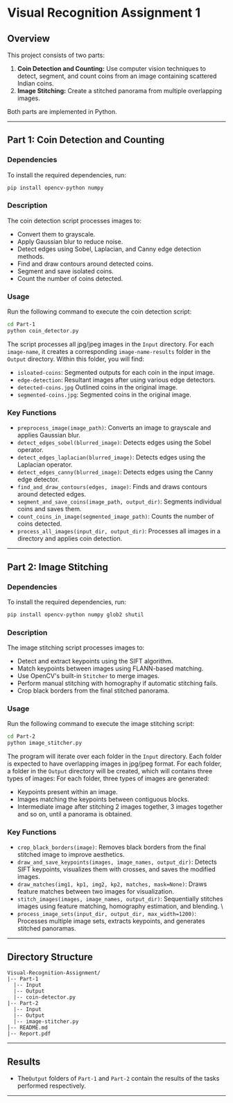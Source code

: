 # Visual Recognition Assignment 1

## Overview
This project consists of two parts:

1. **Coin Detection and Counting:** Use computer vision techniques to detect, segment, and count coins from an
image containing scattered Indian coins.
2. **Image Stitching:** Create a stitched panorama from multiple overlapping images.

Both parts are implemented in Python.

---

## Part 1: Coin Detection and Counting

### Dependencies
To install the required dependencies, run:
```bash
pip install opencv-python numpy
```

### Description
The coin detection script processes images to:
- Convert them to grayscale.
- Apply Gaussian blur to reduce noise.
- Detect edges using Sobel, Laplacian, and Canny edge detection methods.
- Find and draw contours around detected coins.
- Segment and save isolated coins.
- Count the number of coins detected.

### Usage
Run the following command to execute the coin detection script:
```bash
cd Part-1
python coin_detector.py
```

The script processes all jpg/jpeg images in the `Input` directory. For each `image-name`, it creates a corresponding `image-name-results` folder in the `Output` directory. Within this folder, you will find:
- `isloated-coins`: Segmented outputs for each coin in the input image.
- `edge-detection`: Resultant images after using various edge detectors.
- `detected-coins.jpg` Outlined coins in the original image.
- `segmented-coins.jpg`: Segmented coins in the original image.


### Key Functions
- `preprocess_image(image_path)`: Converts an image to grayscale and applies Gaussian blur.
- `detect_edges_sobel(blurred_image)`: Detects edges using the Sobel operator.
- `detect_edges_laplacian(blurred_image)`: Detects edges using the Laplacian operator.
- `detect_edges_canny(blurred_image)`: Detects edges using the Canny edge detector.
- `find_and_draw_contours(edges, image)`: Finds and draws contours around detected edges.
- `segment_and_save_coins(image_path, output_dir)`: Segments individual coins and saves them.
- `count_coins_in_image(segmented_image_path)`: Counts the number of coins detected.
- `process_all_images(input_dir, output_dir)`: Processes all images in a directory and applies coin detection.

---

## Part 2: Image Stitching

### Dependencies
To install the required dependencies, run:
```bash
pip install opencv-python numpy glob2 shutil
```

### Description
The image stitching script processes images to:
- Detect and extract keypoints using the SIFT algorithm.
- Match keypoints between images using FLANN-based matching.
- Use OpenCV's built-in `Stitcher` to merge images.
- Perform manual stitching with homography if automatic stitching fails.
- Crop black borders from the final stitched panorama.

### Usage
Run the following command to execute the image stitching script:
```bash
cd Part-2
python image_stitcher.py
```

The program will iterate over each folder in the `Input` directory. Each folder is expected to have overlapping images in jpg/jpeg format. For each folder, a folder in the `Output` directory will be created, which will contains three types of images:
For each folder, three types of images are generated:
- Keypoints present within an image.
- Images matching the keypoints between contiguous blocks.
- Intermediate image after stitching 2 images together, 3 images together and so on, until a panorama is obtained.
### Key Functions  

- `crop_black_borders(image)`: Removes black borders from the final stitched image to improve aesthetics.  
- `draw_and_save_keypoints(images, image_names, output_dir)`: Detects SIFT keypoints, visualizes them with crosses, and saves the modified images.  
- `draw_matches(img1, kp1, img2, kp2, matches, mask=None)`: Draws feature matches between two images for visualization.  
- `stitch_images(images, image_names, output_dir)`: Sequentially stitches images using feature matching, homography estimation, and blending.  \
- `process_image_sets(input_dir, output_dir, max_width=1200)`: Processes multiple image sets, extracts keypoints, and generates stitched panoramas.
---

## Directory Structure
```
Visual-Recognition-Assignment/
|-- Part-1
  |-- Input
  |-- Output
  |-- coin-detector.py
|-- Part-2
  |-- Input
  |-- Output
  |-- image-stitcher.py
│-- README.md
|-- Report.pdf
```

---

## Results
- The`Output` folders of `Part-1` and `Part-2` contain the results of the tasks performed respectively.

---

